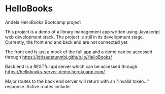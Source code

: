 # HelloBooks
Andela HelloBooks Bootcamp project

This project is a demo of a library management app written using Javascript web development stack. The project is still in its development stage. Currently, the front end and back end are not connected yet. 

The front end is just a mock of the full app and a demo can be accessed through https://idrisadetunmbi.github.io/HelloBooks/

Back end is a RESTful api server which can be accessed through https://hellobooks-server-demo.herokuapp.com/

Major routes to the back end server will return with an "invalid token..." response. Active routes include:
